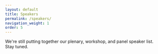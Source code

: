 ```yaml
---
layout: default
title: Speakers
permalink: /speakers/
navigation_weight: 1
order: 5
---
```


We're still putting together our plenary, workshop, and panel speaker list. Stay tuned.

